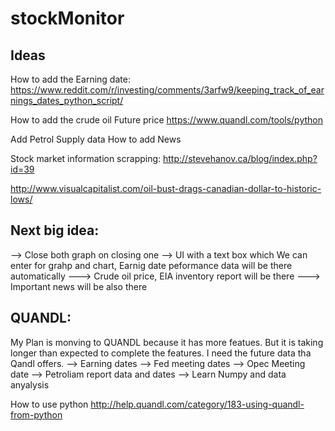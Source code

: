 # stockMonitor


Ideas
----------------------------------------
How to add the Earning date:
https://www.reddit.com/r/investing/comments/3arfw9/keeping_track_of_earnings_dates_python_script/

How to add the crude oil Future price 
https://www.quandl.com/tools/python

Add Petrol Supply data 
How to add News

Stock market information scrapping:
http://stevehanov.ca/blog/index.php?id=39

http://www.visualcapitalist.com/oil-bust-drags-canadian-dollar-to-historic-lows/

Next big idea:
------------------------------------------------
-->  Close both graph on closing one
-->  UI with a text box which We can enter for grahp and chart, Earnig date peformance data will be there automatically 
---> Crude oil price, EIA inventory report will be there 
---> Important news will be also there 

QUANDL:
-----------------------------------------------------
My Plan is monving to QUANDL because it has more featues. But it is taking longer than expected to complete the features.
I need the future data tha Qandl offers. 
--> Earning dates
--> Fed meeting dates 
--> Opec Meeting date
--> Petroliam report data and dates 
--> Learn Numpy and data anyalysis 

How to use python
http://help.quandl.com/category/183-using-quandl-from-python






